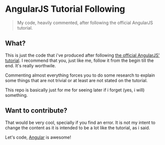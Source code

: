 # AngularJS Tutorial Following

> My code, heavily commented, after following the official AngularJS tutorial.


## What?

This is just the code that i've produced after following [the official AngularJS' tutorial](http://docs.angularjs.org/tutorial).
I recommend that you, just like me, follow it from the begin till the end. It's really worthwile.

Commenting almost everything forces you to do some research to explain some things that are not trivial or at least are not stated on the tutorial.

This repo is basically just for me for seeing later if i forget (yes, i will) something.


## Want to contribute?

That would be very cool, specially if you find an error. It is not my intent to change the content as it is intended to be a lot like the tutorial, as i said.

Let's code, [Angular](http://angularjs.org/) is awesome!